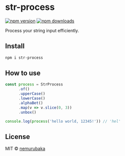 # str-process

[![npm version](https://badgen.net/npm/v/str-process)](https://npm.im/str-process) [![npm downloads](https://badgen.net/npm/dm/str-process)](https://npm.im/str-process)

Process your string input efficiently.
## Install

```bash
npm i str-process
```

## How to use
```typescript
const process = StrProcess
      .of()
      .upperCase()
      .lowerCase()
      .alphaBet()
      .map(v => v.slice(0, 3))
      .unbox()

console.log(process('hello world, 12345!')) // 'hel'
```

## License

MIT &copy; [nemurubaka](https://github.com/cijiugechu)
